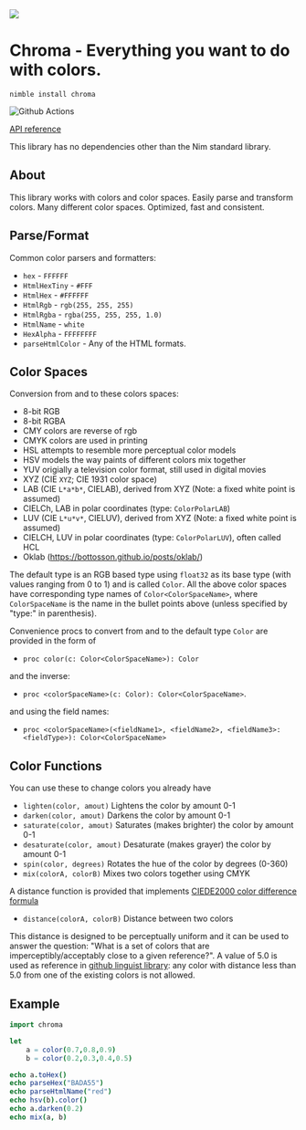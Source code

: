 <img src="docs/chromaBanner.png">

# Chroma - Everything you want to do with colors.

`nimble install chroma`

![Github Actions](https://github.com/treeform/chroma/workflows/Github%20Actions/badge.svg)

[API reference](https://treeform.github.io/chroma)

This library has no dependencies other than the Nim standard library.

## About

This library works with colors and color spaces.
Easily parse and transform colors.
Many different color spaces. Optimized, fast and consistent.

## Parse/Format

Common color parsers and formatters:
* `hex` - `FFFFFF`
* `HtmlHexTiny` - `#FFF`
* `HtmlHex` - `#FFFFFF`
* `HtmlRgb` - `rgb(255, 255, 255)`
* `HtmlRgba` - `rgba(255, 255, 255, 1.0)`
* `HtmlName` - `white`
* `HexAlpha` - `FFFFFFFF`
* `parseHtmlColor` - Any of the HTML formats.

## Color Spaces

Conversion from and to these colors spaces:
* 8-bit RGB
* 8-bit RGBA
* CMY colors are reverse of rgb
* CMYK colors are used in printing
* HSL attempts to resemble more perceptual color models
* HSV models the way paints of different colors mix together
* YUV origially a television color format, still used in digital movies
* XYZ (CIE `XYZ`; CIE 1931 color space)
* LAB (CIE `L*a*b*`, CIELAB), derived from XYZ (Note: a fixed white
  point is assumed)
* CIELCh, LAB in polar coordinates (type: `ColorPolarLAB`)
* LUV (CIE `L*u*v*`, CIELUV), derived from XYZ (Note: a fixed white
  point is assumed)
* CIELCH, LUV in polar coordinates (type: `ColorPolarLUV`), often called HCL
* Oklab (https://bottosson.github.io/posts/oklab/)

The default type is an RGB based type using `float32` as its base type
(with values ranging from 0 to 1) and is called `Color`. All the above
color spaces have corresponding type names of `Color<ColorSpaceName>`,
where `ColorSpaceName` is the name in the bullet points above (unless
specified by "type:" in parenthesis).

Convenience procs to convert from and to the default type `Color` are
provided in the form of
* `proc color(c: Color<ColorSpaceName>): Color`

and the inverse:
* `proc <colorSpaceName>(c: Color): Color<ColorSpaceName>`.

and using the field names:
* `proc <colorSpaceName>(<fieldName1>, <fieldName2>, <fieldName3>: <fieldType>): Color<ColorSpaceName>`

## Color Functions

You can use these to change colors you already have
* `lighten(color, amout)` Lightens the color by amount 0-1
* `darken(color, amout)` Darkens the color by amount 0-1
* `saturate(color, amout)` Saturates (makes brighter) the color by amount 0-1
* `desaturate(color, amout)` Desaturate (makes grayer) the color by amount 0-1
* `spin(color, degrees)` Rotates the hue of the color by degrees (0-360)
* `mix(colorA, colorB)` Mixes two colors together using CMYK

A distance function is provided that implements
[CIEDE2000 color difference formula](https://en.wikipedia.org/wiki/Color_difference#CIEDE2000)
* `distance(colorA, colorB)` Distance between two colors

This distance is designed to be perceptually uniform and it can be used to answer the question:
"What is a set of colors that are imperceptibly/acceptably close to a given reference?".
A value of 5.0 is used as reference in [github linguist library](https://github.com/github/linguist/):
any color with distance less than 5.0 from one of the existing colors is not allowed.

## Example

```nim
import chroma

let
    a = color(0.7,0.8,0.9)
    b = color(0.2,0.3,0.4,0.5)

echo a.toHex()
echo parseHex("BADA55")
echo parseHtmlName("red")
echo hsv(b).color()
echo a.darken(0.2)
echo mix(a, b)
```
